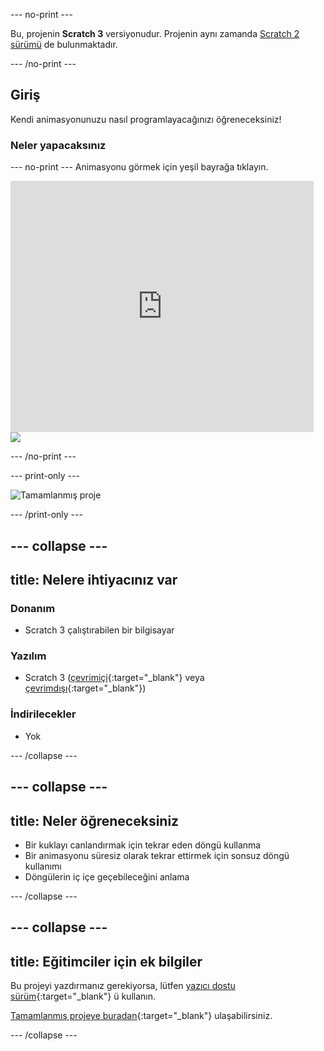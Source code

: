 --- no-print ---

Bu, projenin **Scratch 3** versiyonudur. Projenin aynı zamanda [Scratch 2 sürümü](https://projects.raspberrypi.org/tr-TR/projects/lost-in-space-scratch2) de bulunmaktadır.

--- /no-print ---

## Giriş

Kendi animasyonunuzu nasıl programlayacağınızı öğreneceksiniz!

### Neler yapacaksınız

--- no-print --- Animasyonu görmek için yeşil bayrağa tıklayın.

<div class="scratch-preview">
  <iframe allowtransparency="true" width="485" height="402" src="https://scratch.mit.edu/projects/embed/276873231/?autostart=false" frameborder="0" scrolling="no"></iframe>
  <img src="images/space-final.png">
</div>

--- /no-print ---

--- print-only ---

![Tamamlanmış proje](images/showcase_static.png)

--- /print-only ---

--- collapse ---
---
title: Nelere ihtiyacınız var
---

### Donanım

- Scratch 3 çalıştırabilen bir bilgisayar

### Yazılım

- Scratch 3 ([çevrimiçi](https://rpf.io/scratchon){:target="_blank"} veya [çevrimdışı](https://rpf.io/scratchoff){:target="_blank"})

### İndirilecekler

- Yok

--- /collapse ---

--- collapse ---
---
title: Neler öğreneceksiniz
---

- Bir kuklayı canlandırmak için tekrar eden döngü kullanma
- Bir animasyonu süresiz olarak tekrar ettirmek için sonsuz döngü kullanımı
- Döngülerin iç içe geçebileceğini anlama

--- /collapse ---

--- collapse ---
---
title: Eğitimciler için ek bilgiler
---
Bu projeyi yazdırmanız gerekiyorsa, lütfen [yazıcı dostu sürüm](https://projects.raspberrypi.org/tr-TR/projects/lost-in-space/print){:target="_blank"} ü kullanın.

[Tamamlanmış projeye buradan](https://rpf.io/p/tr-TR/lost-in-space-get){:target="_blank"} ulaşabilirsiniz.

--- /collapse ---
